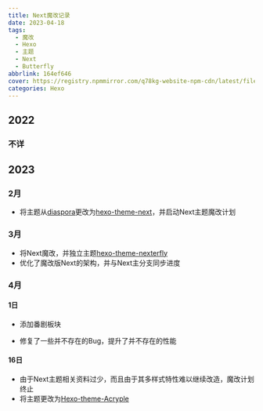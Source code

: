 ```yaml
---
title: Next魔改记录
date: 2023-04-18
tags:
  - 魔改
  - Hexo
  - 主题
  - Next
  - Butterfly
abbrlink: 164ef646
cover: https://registry.npmmirror.com/q78kg-website-npm-cdn/latest/files/2761d84a-a699-423b-a03f-241235497d1d.jpg
categories: Hexo
---
```


## 2022

### 不详

## 2023

### 2月

- 将主题从[diaspora](https://github.com/Fechin/hexo-theme-diaspora)更改为[hexo-theme-next](https://github.com/next-theme/hexo-theme-next)，并启动Next主题魔改计划
### 3月

- 将Next魔改，并独立主题[hexo-theme-nexterfly](https://github.com/SuSWhW/hexo-theme-nexterfly)
- 优化了魔改版Next的架构，并与Next主分支同步进度

### 4月

#### 1日

- 添加番剧板块

- 修复了一些并不存在的Bug，提升了并不存在的性能

#### 16日

- 由于Next主题相关资料过少，而且由于其多样式特性难以继续改造，魔改计划终止
- 将主题更改为[Hexo-theme-Acryple](https://github.com/LYXOfficial/Hexo-theme-Acryple)